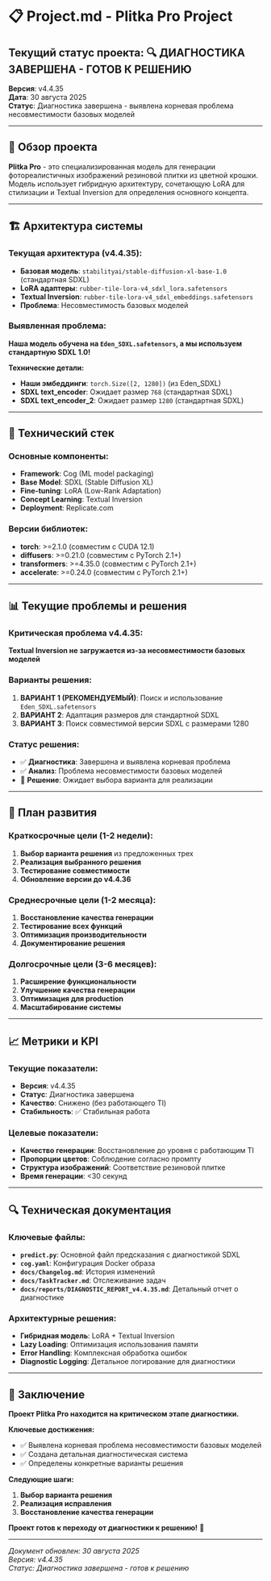 # 📋 Project.md - Plitka Pro Project

## **Текущий статус проекта: 🔍 ДИАГНОСТИКА ЗАВЕРШЕНА - ГОТОВ К РЕШЕНИЮ**

**Версия**: v4.4.35  
**Дата**: 30 августа 2025  
**Статус**: Диагностика завершена - выявлена корневая проблема несовместимости базовых моделей

---

## **🎯 Обзор проекта**

**Plitka Pro** - это специализированная модель для генерации фотореалистичных изображений резиновой плитки из цветной крошки. Модель использует гибридную архитектуру, сочетающую LoRA для стилизации и Textual Inversion для определения основного концепта.

---

## **🏗️ Архитектура системы**

### **Текущая архитектура (v4.4.35):**
- **Базовая модель**: `stabilityai/stable-diffusion-xl-base-1.0` (стандартная SDXL)
- **LoRA адаптеры**: `rubber-tile-lora-v4_sdxl_lora.safetensors`
- **Textual Inversion**: `rubber-tile-lora-v4_sdxl_embeddings.safetensors`
- **Проблема**: Несовместимость базовых моделей

### **Выявленная проблема:**
**Наша модель обучена на `Eden_SDXL.safetensors`, а мы используем стандартную SDXL 1.0!**

**Технические детали:**
- **Наши эмбеддинги**: `torch.Size([2, 1280])` (из Eden_SDXL)
- **SDXL text_encoder**: Ожидает размер `768` (стандартная SDXL)
- **SDXL text_encoder_2**: Ожидает размер `1280` (стандартная SDXL)

---

## **🔧 Технический стек**

### **Основные компоненты:**
- **Framework**: Cog (ML model packaging)
- **Base Model**: SDXL (Stable Diffusion XL)
- **Fine-tuning**: LoRA (Low-Rank Adaptation)
- **Concept Learning**: Textual Inversion
- **Deployment**: Replicate.com

### **Версии библиотек:**
- **torch**: >=2.1.0 (совместим с CUDA 12.1)
- **diffusers**: >=0.21.0 (совместим с PyTorch 2.1+)
- **transformers**: >=4.35.0 (совместим с PyTorch 2.1+)
- **accelerate**: >=0.24.0 (совместим с PyTorch 2.1+)

---

## **📊 Текущие проблемы и решения**

### **Критическая проблема v4.4.35:**
**Textual Inversion не загружается из-за несовместимости базовых моделей**

### **Варианты решения:**
1. **ВАРИАНТ 1 (РЕКОМЕНДУЕМЫЙ)**: Поиск и использование `Eden_SDXL.safetensors`
2. **ВАРИАНТ 2**: Адаптация размеров для стандартной SDXL
3. **ВАРИАНТ 3**: Поиск совместимой версии SDXL с размерами 1280

### **Статус решения:**
- ✅ **Диагностика**: Завершена и выявлена корневая проблема
- ✅ **Анализ**: Проблема несовместимости базовых моделей
- 🔄 **Решение**: Ожидает выбора варианта для реализации

---

## **🚀 План развития**

### **Краткосрочные цели (1-2 недели):**
1. **Выбор варианта решения** из предложенных трех
2. **Реализация выбранного решения**
3. **Тестирование совместимости**
4. **Обновление версии до v4.4.36**

### **Среднесрочные цели (1-2 месяца):**
1. **Восстановление качества генерации**
2. **Тестирование всех функций**
3. **Оптимизация производительности**
4. **Документирование решения**

### **Долгосрочные цели (3-6 месяцев):**
1. **Расширение функциональности**
2. **Улучшение качества генерации**
3. **Оптимизация для production**
4. **Масштабирование системы**

---

## **📈 Метрики и KPI**

### **Текущие показатели:**
- **Версия**: v4.4.35
- **Статус**: Диагностика завершена
- **Качество**: Снижено (без работающего TI)
- **Стабильность**: ✅ Стабильная работа

### **Целевые показатели:**
- **Качество генерации**: Восстановление до уровня с работающим TI
- **Пропорции цветов**: Соблюдение согласно промпту
- **Структура изображений**: Соответствие резиновой плитке
- **Время генерации**: <30 секунд

---

## **🔍 Техническая документация**

### **Ключевые файлы:**
- **`predict.py`**: Основной файл предсказания с диагностикой SDXL
- **`cog.yaml`**: Конфигурация Docker образа
- **`docs/Changelog.md`**: История изменений
- **`docs/TaskTracker.md`**: Отслеживание задач
- **`docs/reports/DIAGNOSTIC_REPORT_v4.4.35.md`**: Детальный отчет о диагностике

### **Архитектурные решения:**
- **Гибридная модель**: LoRA + Textual Inversion
- **Lazy Loading**: Оптимизация использования памяти
- **Error Handling**: Комплексная обработка ошибок
- **Diagnostic Logging**: Детальное логирование для диагностики

---

## **🎉 Заключение**

**Проект Plitka Pro находится на критическом этапе диагностики.** 

**Ключевые достижения:**
- ✅ Выявлена корневая проблема несовместимости базовых моделей
- ✅ Создана детальная диагностическая система
- ✅ Определены конкретные варианты решения

**Следующие шаги:**
1. **Выбор варианта решения**
2. **Реализация исправления**
3. **Восстановление качества генерации**

**Проект готов к переходу от диагностики к решению!** 🚀

---

*Документ обновлен: 30 августа 2025*  
*Версия: v4.4.35*  
*Статус: Диагностика завершена - готов к решению*


